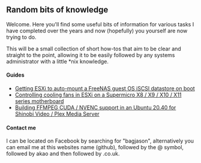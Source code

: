 ## Random bits of knowledge

Welcome. Here you'll find some useful bits of information for various tasks I have completed over the years and now (hopefully) you yourself are now trying to do.

This will be a small collection of short how-tos that aim to be clear and straight to the point, allowing it to be easily followed by any systems administrator with a little *nix knowledge.

#### Guides

* [Getting ESXi to auto-mount a FreeNAS guest OS iSCSI datastore on boot](guides/esxi-freenas.md)
* [Controlling cooling fans in ESXi on a Supermicro X8 / X9 / X10 / X11 series motherboard](https://github.com/jasongaunt/Supermicro-Fan-Control)
* [Building FFMPEG CUDA / NVENC support in an Ubuntu 20.40 for Shinobi Video / Plex Media Server](guides/ubuntu-2004-cuda-ffmpeg.md)

#### Contact me

I can be located on Facebook by searching for "bagjason", alternatively you can email me at this websites name (github), followed by the @ symbol, followed by akao and then followed by .co.uk.
